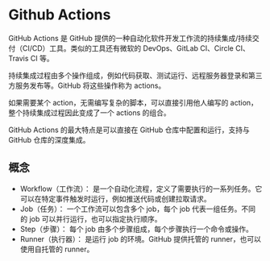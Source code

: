 # Github Actions

GitHub Actions 是 GitHub 提供的一种自动化软件开发工作流的持续集成/持续交付（CI/CD）工具。类似的工具还有微软的 DevOps、GitLab CI、Circle CI、Travis CI 等。

持续集成过程由多个操作组成，例如代码获取、测试运行、远程服务器登录和第三方服务发布等。GitHub 将这些操作称为 actions。

如果需要某个 action，无需编写复杂的脚本，可以直接引用他人编写的 action，整个持续集成过程因此变成了一个 actions 的组合。

GitHub Actions 的最大特点是可以直接在 GitHub 仓库中配置和运行，支持与 GitHub 仓库的深度集成。

## 概念

- Workflow（工作流）： 是一个自动化流程，定义了需要执行的一系列任务。它可以在特定事件触发时运行，例如推送代码或创建拉取请求。
- Job（任务）： 一个工作流可以包含多个 job，每个 job 代表一组任务。不同的 job 可以并行运行，也可以指定执行顺序。
- Step（步骤）： 每个 job 由多个步骤组成，每个步骤执行一个命令或操作。
- Runner（执行器）： 是运行 job 的环境。GitHub 提供托管的 runner，也可以使用自托管的 runner。
